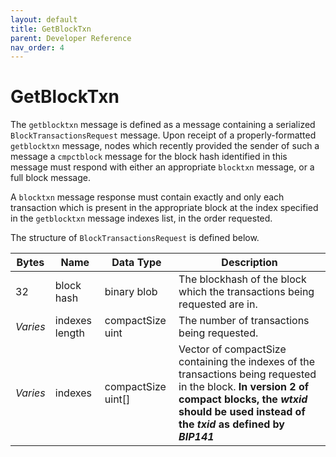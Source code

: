 ```yaml
---
layout: default
title: GetBlockTxn
parent: Developer Reference
nav_order: 4
---
```


GetBlockTxn
============

The `getblocktxn` message is defined as a message containing a serialized 
`BlockTransactionsRequest` message. Upon receipt of a properly-formatted `getblocktxn` message, 
nodes which recently provided the sender of such a message a `cmpctblock` message for the 
block hash identified in this message must respond with either an appropriate `blocktxn` message, 
or a full block message. 

A `blocktxn` message response must contain exactly and only each transaction 
which is present in the appropriate block at the index specified in the `getblocktxn` message
indexes list, in the order requested.

The structure of `BlockTransactionsRequest` is defined below.

| Bytes    | Name                 | Data Type              | Description
|----------|----------------------|------------------------|----------------
| 32       | block hash           | binary blob            | The blockhash of the block which the transactions being requested are in.
| *Varies* | indexes length       | compactSize uint       | The number of transactions being requested.
| *Varies* | indexes              | compactSize uint[]     | Vector of compactSize containing the indexes of the transactions being requested in the block. **In version 2 of compact blocks, the *wtxid* should be used instead of the *txid* as defined by *BIP141***
